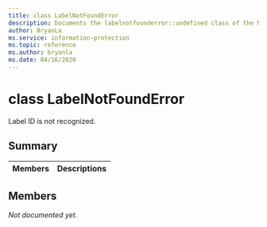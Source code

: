 ```yaml
---
title: class LabelNotFoundError 
description: Documents the labelnotfounderror::undefined class of the Microsoft Information Protection (MIP) SDK.
author: BryanLa
ms.service: information-protection
ms.topic: reference
ms.author: bryanla
ms.date: 04/16/2020
---
```


# class LabelNotFoundError 
Label ID is not recognized.
  
## Summary
 Members                        | Descriptions                                
--------------------------------|---------------------------------------------
  
## Members
_Not documented yet._

